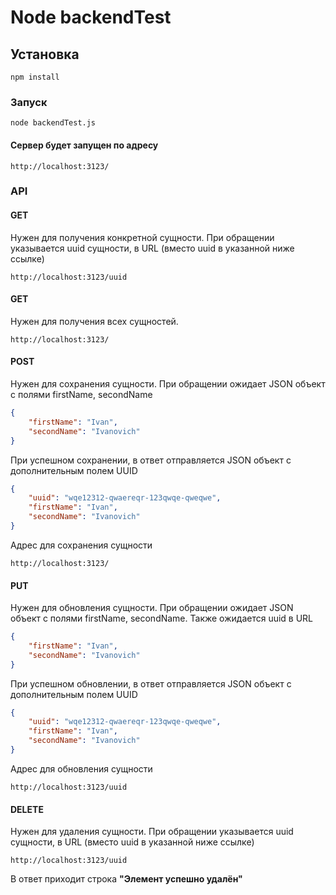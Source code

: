 # Node backendTest

## Установка

```
npm install
```

### Запуск

```
node backendTest.js
```

#### Сервер будет запущен по адресу
```
http://localhost:3123/
```

### API
#### GET
Нужен для получения конкретной сущности. При обращении указывается uuid сущности, в URL (вместо uuid в указанной ниже ссылке)
```
http://localhost:3123/uuid
``` 

#### GET
Нужен для получения всех сущностей.
```
http://localhost:3123/
``` 

#### POST
Нужен для сохранения сущности. При обращении ожидает JSON объект с полями firstName, secondName
```json
{
    "firstName": "Ivan",
    "secondName": "Ivanovich"
}
```
При успешном сохранении, в ответ отправляется JSON объект с дополнительным полем UUID
```json
{
    "uuid": "wqe12312-qwaereqr-123qwqe-qweqwe",
    "firstName": "Ivan",
    "secondName": "Ivanovich"
}
```
Адрес для сохранения сущности
```
http://localhost:3123/
```

#### PUT
Нужен для обновления сущности. При обращении ожидает JSON объект с полями firstName, secondName. Также ожидается uuid в URL
```json
{
    "firstName": "Ivan",
    "secondName": "Ivanovich"
}
```
При успешном обновлении, в ответ отправляется JSON объект с дополнительным полем UUID
```json
{
    "uuid": "wqe12312-qwaereqr-123qwqe-qweqwe",
    "firstName": "Ivan",
    "secondName": "Ivanovich"
}
```
Адрес для обновления сущности
```
http://localhost:3123/uuid
```

#### DELETE
Нужен для удаления сущности. При обращении указывается uuid сущности, в URL (вместо uuid в указанной ниже ссылке)
```
http://localhost:3123/uuid
``` 
В ответ приходит строка **"Элемент успешно удалён"**